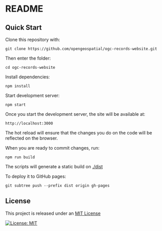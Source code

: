 # README

## Quick Start

Clone this repository with:

`git clone https://github.com/opengeospatial/ogc-records-website.git`

Then enter the folder:

`cd ogc-records-website`

Install dependencies:

`npm install`

Start development server:

`npm start`

Once you start the development server, the site will be available at:

`http://localhost:3000`

The hot reload will ensure that the changes you do on the code will be reflected on the browser.

When you are ready to commit changes, run:

`npm run build`

The scripts will generate a static build on [./dist](./dist/)

To deploy it to GitHub pages:

`git subtree push --prefix dist origin gh-pages`

## License

This project is released under an [MIT License](./LICENSE)

[![License: MIT](https://img.shields.io/badge/License-MIT-yellow.svg)](https://opensource.org/licenses/MIT)
